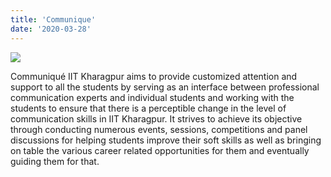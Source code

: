 ```yaml
---
title: 'Communique'
date: '2020-03-28'
---
```


![](https://drive.google.com/uc?id=18lOR_N18EObhFxFjYhtKEq_vXy1ZjVrq)

Communiqué IIT Kharagpur aims to provide customized attention and support to all the students by serving as an interface between professional communication experts and individual students and working with the students to ensure that there is a perceptible change in the level of communication skills in IIT Kharagpur. It strives to achieve its objective through conducting numerous events, sessions, competitions and panel discussions for helping students improve their soft skills as well as bringing on table the various career related opportunities for them and eventually guiding them for that.